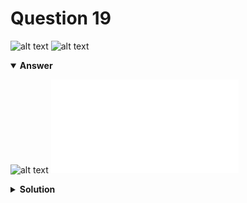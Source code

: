 # Question 19
![alt text](../ques-ref-15-22.png)
![alt text](q19.png)

<details open>
<summary><b>Answer</b></summary>

![alt text](a19.svg)
![alt text](a19.py)
</details>

<details>
<summary><b>Solution</b></summary>

![alt text](s19.png)
</details>
